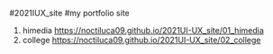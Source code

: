 #2021IUX_site
#my portfolio site
1. himedia <a href="">https://noctiluca09.github.io/2021UI-UX_site/01_himedia</a>
2. college <a href="">https://noctiluca09.github.io/2021UI-UX_site/02_college</a>
